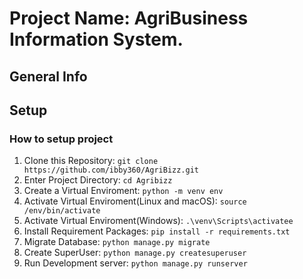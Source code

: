 # Project Name: AgriBusiness Information System.

## General Info

## Setup
### How to setup project
1. Clone this Repository: `git clone https://github.com/ibby360/AgriBizz.git`
2. Enter Project Directory:   `cd Agribizz`
3. Create a Virtual Enviroment: `python -m venv env`
4. Activate Virtual Enviroment(Linux and macOS): `source /env/bin/activate`
5. Activate Virtual Enviroment(Windows): `.\venv\Scripts\activatee`
6. Install Requirement Packages: `pip install -r requirements.txt`
7. Migrate Database: `python manage.py migrate`
8. Create SuperUser: `python manage.py createsuperuser`
9. Run Development server: `python manage.py runserver`